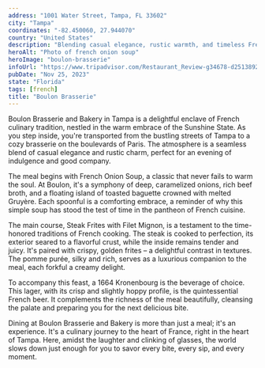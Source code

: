 ```yaml
---
address: "1001 Water Street, Tampa, FL 33602"
city: "Tampa"
coordinates: "-82.450060, 27.944070"
country: "United States"
description: "Blending casual elegance, rustic warmth, and timeless French tradition"
heroAlt: "Photo of french onion soup"
heroImage: "boulon-brasserie"
infoUrl: "https://www.tripadvisor.com/Restaurant_Review-g34678-d25138929-Reviews-Boulon_Brasserie_and_Bakery-Tampa_Florida.html"
pubDate: "Nov 25, 2023"
state: "Florida"
tags: [french]
title: "Boulon Brasserie"
---
```


Boulon Brasserie and Bakery in Tampa is a delightful enclave of French culinary tradition, nestled in the warm embrace of the Sunshine State. As you step inside, you're transported from the bustling streets of Tampa to a cozy brasserie on the boulevards of Paris. The atmosphere is a seamless blend of casual elegance and rustic charm, perfect for an evening of indulgence and good company.

The meal begins with French Onion Soup, a classic that never fails to warm the soul. At Boulon, it's a symphony of deep, caramelized onions, rich beef broth, and a floating island of toasted baguette crowned with melted Gruyère. Each spoonful is a comforting embrace, a reminder of why this simple soup has stood the test of time in the pantheon of French cuisine.

The main course, Steak Frites with Filet Mignon, is a testament to the time-honored traditions of French cooking. The steak is cooked to perfection, its exterior seared to a flavorful crust, while the inside remains tender and juicy. It's paired with crispy, golden frites – a delightful contrast in textures. The pomme purée, silky and rich, serves as a luxurious companion to the meal, each forkful a creamy delight.

To accompany this feast, a 1664 Kronenbourg is the beverage of choice. This lager, with its crisp and slightly hoppy profile, is the quintessential French beer. It complements the richness of the meal beautifully, cleansing the palate and preparing you for the next delicious bite.

Dining at Boulon Brasserie and Bakery is more than just a meal; it's an experience. It's a culinary journey to the heart of France, right in the heart of Tampa. Here, amidst the laughter and clinking of glasses, the world slows down just enough for you to savor every bite, every sip, and every moment.
